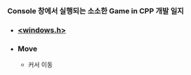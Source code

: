 ### Console 창에서 실행되는 소소한 Game in CPP 개발 일지
- ### [<windows.h>](https://github.com/bluestronica/bluestronica.github.io/blob/main/ConsoleGames/Windows.md)
- ### Move
    - 커서 이동
